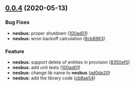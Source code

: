 ## [0.0.4](https://github.com/shlomiassaf/pebula-node/compare/@pebula/nesbus@0.0.1...@pebula/nesbus@0.0.4) (2020-05-13)


### Bug Fixes

* **nesbus:** proper shutdown ([100ad01](https://github.com/shlomiassaf/pebula-node/commit/100ad01655672e1f69c019aab54cf9bb2d988276))
* **nesbus:** wron backoff calculation ([8cb8963](https://github.com/shlomiassaf/pebula-node/commit/8cb8963a11cb7d30149848408825c4880db840d6))



### Feature

* **nesbus:** support delete of entities in provision ([8350ef0](https://github.com/shlomiassaf/pebula-node/commit/8350ef0c3aa45e1f59e8aa2e9b0f092bb35aabfd))
* **nesbus:** add unit tests ([100ad01](https://github.com/shlomiassaf/pebula-node/commit/100ad01655672e1f69c019aab54cf9bb2d988276))
* **nesbus:** change lib name to **nesbus** ([ad0da20](https://github.com/shlomiassaf/pebula-node/commit/ad0da206d632f5cd447f98cd6420a14f7acbc511))
* **nesbus:** add the library code ([cb8ae54](https://github.com/shlomiassaf/pebula-node/commit/cb8ae54692f09037bf51a731ba2c251f1d1b6265))


